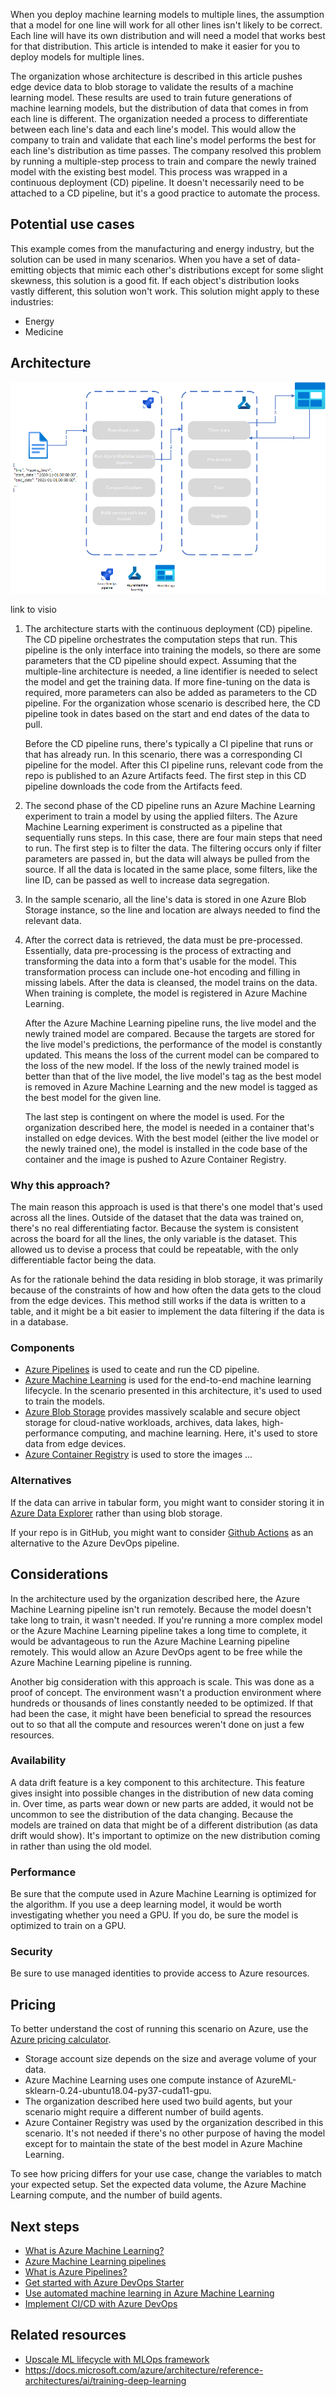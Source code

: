 When you deploy machine learning models to multiple lines, the assumption that a model for one line will work for all other lines isn't likely to be correct. Each line will have its own distribution and will need a model that works best for that distribution. This article is intended to make it easier for you to deploy models for multiple lines.

The organization whose architecture is described in this article pushes edge device data to blob storage to validate the results of a machine learning model. These results are used to train future generations of machine learning models, but the distribution of data that comes in from each line is different. The organization needed a process to differentiate between each line's data and each line's model. This would allow the company to train and validate that each line's model performs the best for each line's distribution as time passes. The company resolved this problem by running a multiple-step process to train and compare the newly trained model with the existing best model. This process was wrapped in a continuous deployment (CD) pipeline. It doesn't necessarily need to be attached to a CD pipeline, but it's a good practice to automate the process.

## Potential use cases 

 This example comes from the manufacturing and energy industry, but the solution can be used in many scenarios. When you have a set of data-emitting objects that mimic each other's distributions except for some slight skewness, this solution is a good fit. If each object's distribution looks vastly different, this solution won't work. This solution might apply to these industries:

- Energy
- Medicine

## Architecture

![Diagram that shows the architecture for the multiple-line machine learning model.](./media/multiline-deployment-pipeline.png)

link to visio

1. The architecture starts with the continuous deployment (CD) pipeline. The CD pipeline orchestrates the computation steps that run. This pipeline is the only interface into training the models, so there are some parameters that the CD pipeline should expect. Assuming that the multiple-line architecture is needed, a line identifier is needed to select the model and get the training data. If more fine-tuning on the data is required, more parameters can also be added as parameters to the CD pipeline. For the organization whose scenario is described here, the CD pipeline took in dates based on the start and end dates of the data to pull.

   Before the CD pipeline runs, there's typically a CI pipeline that runs or that has already run. In this scenario, there was a corresponding CI pipeline for the model. After this CI pipeline runs, relevant code from the repo is published to an Azure Artifacts feed. The first step in this CD pipeline downloads the code from the Artifacts feed.

2. The second phase of the CD pipeline runs an Azure Machine Learning experiment to train a model by using the applied filters. The Azure Machine Learning experiment is constructed as a pipeline that sequentially runs steps. In this case, there are four main steps that need to run. The first step is to filter the data. The filtering occurs only if filter parameters are passed in, but the data will always be pulled from the source. If all the data is located in the same place, some filters, like the line ID, can be passed as well to increase data segregation. 

3. In the sample scenario, all the line's data is stored in one Azure Blob Storage instance, so the line and location are always needed to find the relevant data. 

4. After the correct data is retrieved, the data must be pre-processed. Essentially, data pre-processing is the process of extracting and transforming the data into a form that's usable for the model. This transformation process can include one-hot encoding and filling in missing labels. After the data is cleansed, the model trains on the data. When training is complete, the model is registered in Azure Machine Learning.

   After the Azure Machine Learning pipeline runs, the live model and the newly trained model are compared. Because the targets are stored for the live model's predictions, the performance of the model is constantly updated. This means the loss of the current model can be compared to the loss of the new model. If the loss of the newly trained model is better than that of the live model, the live model's tag as the best model is removed in Azure Machine Learning and the new model is tagged as the best model for the given line.

   The last step is contingent on where the model is used. For the organization described here, the model is needed in a container that's installed on edge devices. With the best model (either the live model or the newly trained one), the model is installed in the code base of the container and the image is pushed to Azure Container Registry.

### Why this approach?
The main reason this approach is used is that there's one model that's used across all the lines. Outside of the dataset that the data was trained on, there's no real differentiating factor. Because the system is consistent across the board for all the lines, the only variable is the dataset. This allowed us to devise a process that could be repeatable, with the only differentiable factor being the data. 

As for the rationale behind the data residing in blob storage, it was primarily because of the constraints of how and how often the data gets to the cloud from the edge devices. This method still works if the data is written to a table, and it might be a bit easier to implement the data filtering if the data is in a database. 

### Components 
- [Azure Pipelines](https://azure.microsoft.com/services/devops/pipelines) is used to ceate and run the CD pipeline. 
- [Azure Machine Learning](https://azure.microsoft.com/services/machine-learning-service) is used for the end-to-end machine learning lifecycle. In the scenario presented in this architecture, it's used to used to train the models.   
- [Azure Blob Storage](https://azure.microsoft.com/services/storage/blobs) provides massively scalable and secure object storage for cloud-native workloads, archives, data lakes, high-performance computing, and machine learning. Here, it's used to store data from edge devices. 
- [Azure Container Registry](https://azure.microsoft.com/services/container-registry) is used to store the images ... 

### Alternatives
If the data can arrive in tabular form, you might want to consider storing it in [Azure Data Explorer](https://azure.microsoft.com/services/data-explorer) rather than using blob storage.

If your repo is in GitHub, you might want to consider [Github Actions](https://github.com/features/actions) as an alternative to the Azure DevOps pipeline.

## Considerations
In the architecture used by the organization described here, the Azure Machine Learning pipeline isn't run remotely. Because the model doesn't take long to train, it wasn't needed. If you're running a more complex model or the Azure Machine Learning pipeline takes a long time to complete, it would be advantageous to run the Azure Machine Learning pipeline remotely. This would allow an Azure DevOps agent to be free while the Azure Machine Learning pipeline is running.

Another big consideration with this approach is scale. This was done as a proof of concept. The environment wasn't a production environment where hundreds or thousands of lines constantly needed to be optimized. If that had been the case, it might have been beneficial to spread the resources out to so that all the compute and resources weren't done on just a few resources.

### Availability 

A data drift feature is a key component to this architecture. This feature gives insight into possible changes in the distribution of new data coming in. Over time, as parts wear down or new parts are added, it would not be uncommon to see the distribution of the data changing. Because the models are trained on data that might be of a different distribution (as data drift would show). It's important to optimize on the new distribution coming in rather than using the old model.

### Performance 

Be sure that the compute used in Azure Machine Learning is optimized for the algorithm. If you use a deep learning model, it would be worth investigating whether you need a GPU. If you do, be sure the model is optimized to train on a GPU.

### Security 

Be sure to use managed identities to provide access to Azure resources.
 
## Pricing
To better understand the cost of running this scenario on Azure, use the [Azure pricing calculator](https://azure.microsoft.com/pricing/calculator/).

- Storage account size depends on the size and average volume of your data.
- Azure Machine Learning uses one compute instance of AzureML-sklearn-0.24-ubuntu18.04-py37-cuda11-gpu.
- The organization described here used two build agents, but your scenario might require a different number of build agents. 
- Azure Container Registry was used by the organization described in this scenario. It's not needed if there's no other purpose of having the model except for to maintain the state of the best model in Azure Machine Learning.

To see how pricing differs for your use case, change the variables to match your expected setup. Set the expected data volume, the Azure Machine Learning compute, and the number of build agents.

## Next steps 

- [What is Azure Machine Learning?](/azure/machine-learning/overview-what-is-azure-machine-learning)
- [Azure Machine Learning pipelines](/azure/machine-learning/concept-ml-pipelines)
- [What is Azure Pipelines?](/azure/devops/pipelines/get-started/what-is-azure-pipelines?view=azure-devops)
- [Get started with Azure DevOps Starter](/azure/devops-project/azure-devops-project-github)
- [Use automated machine learning in Azure Machine Learning](https://docs.microsoft.com/learn/modules/use-automated-machine-learning)
- [Implement CI/CD with Azure DevOps](https://docs.microsoft.com/learn/modules/implement-ci-cd-azure-devops)

## Related resources 

- [Upscale ML lifecycle with MLOps framework](/azure/architecture/example-scenario/mlops/mlops-technical-paper)
- https://docs.microsoft.com/azure/architecture/reference-architectures/ai/training-deep-learning
